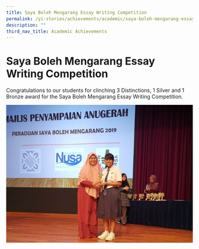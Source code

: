 ```yaml
---
title: Saya Boleh Mengarang Essay Writing Competition
permalink: /yi-stories/achievements/academic/saya-boleh-mengarang-essay-writing-competition/
description: ""
third_nav_title: Academic Achievements
---
```

# **Saya Boleh Mengarang Essay Writing Competition**

Congratulations to our students for clinching 3 Distinctions, 1 Silver and 1 Bronze award for the Saya Boleh Mengarang Essay Writing Competition.

![](/images/saya.png)
